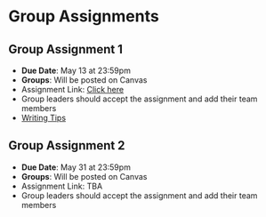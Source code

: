 # Group Assignments

## Group Assignment 1

* **Due Date**: May 13 at 23:59pm
* **Groups**: <!---See Canvas ---> Will be posted on Canvas
* Assignment Link: [Click here](https://classroom.github.com/a/vPwrE2X5)
* Group leaders should accept the assignment and add their team members
* [Writing Tips][writingtips]
<!-- * Assignment README documents how to do this. -->

<!-- **Hints / Tips / Typos**:

!!! bug "Typo / Inconsistency in Variable Names"

    In **Question 6** of Group Assignment 1 we write "Create a data frame with two rows and two columns where the rows take the values of after = 0 or 1, and the columns take the values of ta_dummy = 0 or 1".

    While conceptually this is correct -- Proserpio and Zervas use weird variable names that make it unclear what to do here. 

    So to "do" the exercise it should be "**Create a data frame with two rows and two columns where the rows take the values of first_response = 0 or 1, and the columns take the values of ta_dummy = 0 or 1**." -->

## Group Assignment 2

* **Due Date**: May 31 at 23:59pm
* **Groups**: <!---See Canvas---> Will be posted on Canvas
* Assignment Link: TBA <!---[Click here](https://classroom.github.com/a/1_1wwlru) --->
* Group leaders should accept the assignment and add their team members
<!-- * Assignment README documents how to do this.  -->

[writingtips]: ../assets/writing_tips_amazon.pdf 